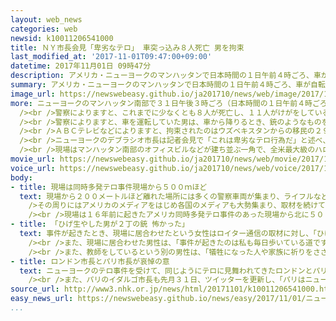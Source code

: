 ```yaml
---
layout: web_news
categories: web
newsid: k10011206541000
title: ＮＹ市長会見「卑劣なテロ」 車突っ込み８人死亡 男を拘束
last_modified_at: '2017-11-01T09:47:00+09:00'
datetime: 2017年11月01日 09時47分
description: アメリカ・ニューヨークのマンハッタンで日本時間の１日午前４時ごろ、車が自転車用のレーンに突っ込み、少なくとも８人が死亡しました。警察は、車を運転していたウズベキスタンからの移民の２９歳の男を現場で拘束し、テロ事件として背景などを捜査しています。
summary: アメリカ・ニューヨークのマンハッタンで日本時間の１日午前４時ごろ、車が自転車用のレーンに突っ込み、少なくとも８人が死亡しました。警察は、車を運転していたウズベキスタンからの移民の２９歳の男を現場で拘束し、テロ事件として背景などを捜査しています。
image_url: https://newswebeasy.github.io/ja201710/news/web/image/2017/11/01/K10011206541_1711010710_1711010711_01_03.jpg
more: ニューヨークのマンハッタン南部で３１日午後３時ごろ（日本時間の１日午前４時ごろ）、車が自転車用のレーンに突っ込み、自転車に乗っていた人や歩行者を次々とはねました。<br
  /><br />警察によりますと、これまでに少なくとも８人が死亡し、１１人がけがをしているということです。ニューヨークにある日本総領事館は、日本人で被害に遭った人がいないか確認を進めています。<br
  /><br />警察によりますと、車を運転していた男は、車から降りるとき、銃のようなものを手に持っていたため、駆けつけた警察官が発砲し、その場で拘束したということです。<br
  /><br />ＡＢＣテレビなどによりますと、拘束されたのはウズベキスタンからの移民の２９歳の男で、車から降りたときアラビア語で「神は偉大なり」を意味する「アラー・アクバル」と叫んだと伝えています。<br
  /><br />ニューヨークのデブラシオ市長は記者会見で「これは卑劣なテロ行為だ」と述べ、警察は男が意図的に自転車に乗っていた人や歩行者に突っ込んだテロ事件として背景などを捜査しています。<br
  /><br />現場はマンハッタン南部のオフィスビルなどが建ち並ぶ一角で、全米最大級のハロウィーンのパレードが行われる通りから１キロ余り離れた場所です。
movie_url: https://newswebeasy.github.io/ja201710/news/web/movie/2017/11/01/k10011206541_201711011013_201711011015.mp4
voice_url: https://newswebeasy.github.io/ja201710/news/web/voice/2017/11/01/k10011206541_201711011013_201711011015.mp3
body:
- title: 現場は同時多発テロ事件現場から５００ｍほど
  text: 現場から２００メートルほど離れた場所には多くの警察車両が集まり、ライフルなどで武装した警察官が配置され、立ち入りが厳しく規制されています。<br /><br
    />その周りにはアメリカのメディアをはじめ各国のメディアも大勢集まり、取材を続けています。現場近くに自宅がある人などが通行止めになった場所を通ろうとすると、警察官がう回するよう求めていました。<br
    /><br />現場は１６年前に起きたアメリカ同時多発テロ事件のあった現場から北に５００メートルほど離れた場所です。
- title: 「ひげ生やした男が２丁の銃 怖かった」
  text: 事件が起きたとき、現場に居合わせたという女性はロイター通信の取材に対し、「ひげを生やした男が銃を２丁持っているのが見え怖かった。周りの人に逃げるように言われて逃げた」と話していました。<br
    /><br />また、現場に居合わせた男性は、「事件が起きたのは私も毎日歩いている道です。このような現場に居合わせ、今の世の中、いつ何が起きてもおかしくないと思った」と話していました。<br
    /><br />また、教師をしているという別の男性は、「犠牲になった人や家族に祈りをささげたい。事件を目撃してしまった子どものケアも必要だと思う。こうした事件が起きたことで、大きなパニックが広がらなければいいと思う」と悲しそうな表情で話していました。
- title: ロンドン市長とパリ市長が哀悼の意
  text: ニューヨークのテロ事件を受けて、同じようにテロに見舞われてきたロンドンとパリの市長が相次いで哀悼の意を示しました。<br /><br />ロンドンのカーン市長は先月３１日、ツイッターを更新し、「ロンドンは、卑劣なテロ攻撃を受けたニューヨークに深い悲しみと連帯を示す。私の心は犠牲者とその家族とともにある」と書き込みました。<br
    /><br />また、パリのイダルゴ市長も先月３１日、ツイッターを更新し、「パリはニューヨークの人々と連帯する。私たちはつながっている」と書き込み、ともにテロに屈せず立ち向かっていく姿勢を強調しました。
source_url: http://www3.nhk.or.jp/news/html/20171101/k10011206541000.html
easy_news_url: https://newswebeasy.github.io/news/easy/2017/11/01/ニューヨーク-車が自転車などをはねて8人が亡くなる
...
```

